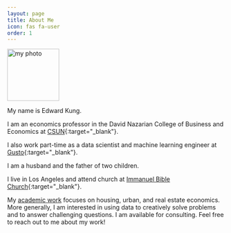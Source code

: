 ```yaml
---
layout: page
title: About Me
icon: fas fa-user
order: 1
---
```


<img src="/assets/img/myphoto.jpg" width="120" class="center" alt="my photo">

My name is Edward Kung.

I am an economics professor in the David Nazarian College of Business and Economics at [CSUN](https://www.csun.edu){:target="_blank"}.

I also work part-time as a data scientist and machine learning engineer at [Gusto](https://www.gusto.com){:target="_blank"}.

I am a husband and the father of two children.

I live in Los Angeles and attend church at [Immanuel Bible Church](https://ibcbible.org){:target="_blank"}.

My [academic work](/chirpy-test/research) focuses on housing, urban, and real estate economics. More generally, I am interested in using data to creatively solve problems and to answer challenging questions.  I am available for consulting.  Feel free to reach out to me about my work!

